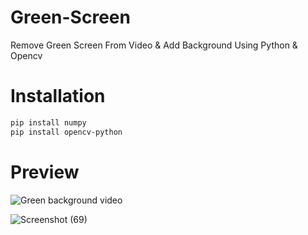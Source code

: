 # Green-Screen
Remove Green Screen From Video &amp; Add Background Using Python &amp; Opencv

# Installation
```bash
pip install numpy
pip install opencv-python
```
# Preview
![Green background video](https://user-images.githubusercontent.com/91680044/183006161-924ecc2b-f15d-43f8-8aa1-36dd3b415a93.png)

![Screenshot (69)](https://user-images.githubusercontent.com/91680044/182785136-57aec6bb-8b75-4888-bd53-d99567a2af1f.png)
